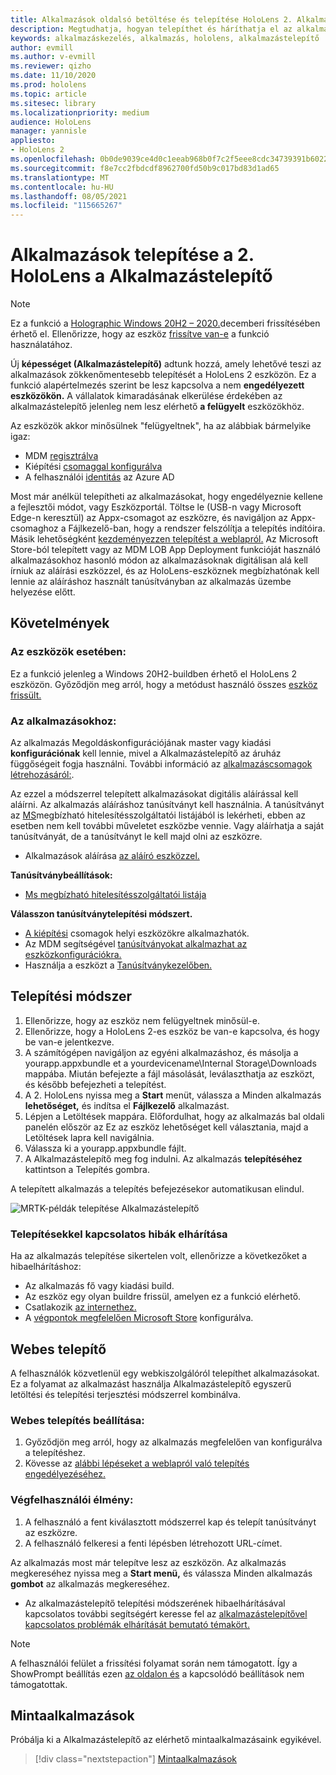 ```yaml
---
title: Alkalmazások oldalsó betöltése és telepítése HoloLens 2. Alkalmazástelepítő
description: Megtudhatja, hogyan telepíthet és háríthatja el az alkalmazások hibáit az alkalmazástelepítővel, illetve hogyan telepíthet alkalmazásokat a felhasználói felületen keresztül.
keywords: alkalmazáskezelés, alkalmazás, hololens, alkalmazástelepítő
author: evmill
ms.author: v-evmill
ms.reviewer: qizho
ms.date: 11/10/2020
ms.prod: hololens
ms.topic: article
ms.sitesec: library
ms.localizationpriority: medium
audience: HoloLens
manager: yannisle
appliesto:
- HoloLens 2
ms.openlocfilehash: 0b0de9039ce4d0c1eeab968b0f7c2f5eee8cdc34739391b6022b409325955350
ms.sourcegitcommit: f8e7cc2fbdcdf8962700fd50b9c017bd83d1ad65
ms.translationtype: MT
ms.contentlocale: hu-HU
ms.lasthandoff: 08/05/2021
ms.locfileid: "115665267"
---
```

# <a name="install-apps-on-hololens-2-via-app-installer"></a>Alkalmazások telepítése a 2. HoloLens a Alkalmazástelepítő

> [!NOTE]
> Ez a funkció a [Holographic Windows 20H2 – 2020.](hololens-release-notes.md)decemberi frissítésében érhető el. Ellenőrizze, hogy az eszköz [frissítve van-e](hololens-update-hololens.md) a funkció használatához.

Új **képességet (Alkalmazástelepítő)** adtunk hozzá, amely lehetővé teszi az alkalmazások zökkenőmentesebb telepítését a HoloLens 2 eszközön. Ez a funkció alapértelmezés szerint be lesz kapcsolva a nem **engedélyezett eszközökön.** A vállalatok kimaradásának elkerülése érdekében az alkalmazástelepítő jelenleg nem lesz elérhető **a felügyelt** eszközökhöz.  

Az eszközök akkor minősülnek  "felügyeltnek", ha az alábbiak bármelyike igaz:

- MDM [regisztrálva](hololens-enroll-mdm.md)
- Kiépítési [csomaggal konfigurálva](hololens-provisioning.md)
- A felhasználói [identitás](hololens-identity.md) az Azure AD

Most már anélkül telepítheti az alkalmazásokat, hogy engedélyeznie kellene a fejlesztői módot, vagy Eszközportál.  Töltse le (USB-n vagy Microsoft Edge-n keresztül) az Appx-csomagot az eszközre, és navigáljon az Appx-csomaghoz a Fájlkezelő-ban, hogy a rendszer felszólítja a telepítés indítóira.  Másik lehetőségként [kezdeményezzen telepítést a weblapról.](/windows/msix/app-installer/installing-windows10-apps-web) Az Microsoft Store-ból telepített vagy az MDM LOB App Deployment funkcióját használó alkalmazásokhoz hasonló módon az [](/windows/win32/appxpkg/how-to-sign-a-package-using-signtool) alkalmazásoknak [](/windows/win32/appxpkg/how-to-sign-a-package-using-signtool#security-considerations) digitálisan alá kell írniuk az aláírási eszközzel, és az HoloLens-eszköznek megbízhatónak kell lennie az aláíráshoz használt tanúsítványban az alkalmazás üzembe helyezése előtt.

## <a name="requirements"></a>Követelmények

### <a name="for-your-devices"></a>Az eszközök esetében:

Ez a funkció jelenleg a Windows 20H2-buildben érhető el HoloLens 2 eszközön. Győződjön meg arról, hogy a metódust használó összes [eszköz frissült.](hololens-update-hololens.md)

### <a name="for-your-apps"></a>Az alkalmazásokhoz:

Az alkalmazás Megoldáskonfigurációjának master  vagy kiadási **konfigurációnak** kell lennie, mivel a Alkalmazástelepítő az áruház függőségeit fogja használni. További információ az [alkalmazáscsomagok létrehozásáról:](/windows/msix/app-installer/create-appinstallerfile-vs).

Az ezzel a módszerrel telepített alkalmazásokat digitális aláírással kell aláírni. Az alkalmazás aláíráshoz tanúsítványt kell használnia. A tanúsítványt az [MS](https://ccadb-public.secure.force.com/microsoft/IncludedCACertificateReportForMSFT)megbízható hitelesítésszolgáltatói listájából is lekérheti, ebben az esetben nem kell további műveletet eszközbe vennie. Vagy aláírhatja a saját tanúsítványát, de a tanúsítványt le kell majd olni az eszközre.

- Alkalmazások aláírása [az aláíró eszközzel.](/windows/win32/appxpkg/how-to-sign-a-package-using-signtool)

**Tanúsítványbeállítások:**

- [Ms megbízható hitelesítésszolgáltatói listája](https://ccadb-public.secure.force.com/microsoft/IncludedCACertificateReportForMSFT)

**Válasszon tanúsítványtelepítési módszert.**

- [A kiépítési](hololens-provisioning.md) csomagok helyi eszközökre alkalmazhatók.
- Az MDM segítségével [tanúsítványokat alkalmazhat az eszközkonfigurációkra.](/mem/intune/protect/certificates-configure)
- Használja a eszközt a [Tanúsítványkezelőben.](certificate-manager.md)

## <a name="installation-method"></a>Telepítési módszer

1. Ellenőrizze, hogy az eszköz nem felügyeltnek minősül-e.
1. Ellenőrizze, hogy a HoloLens 2-es eszköz be van-e kapcsolva, és hogy be van-e jelentkezve.
1. A számítógépen navigáljon az egyéni alkalmazáshoz, és másolja a yourapp.appxbundle et a yourdevicename\Internal Storage\Downloads mappába.
    Miután befejezte a fájl másolását, leválaszthatja az eszközt, és később befejezheti a telepítést.
1. A 2. HoloLens nyissa meg a **Start** menüt, válassza a Minden alkalmazás **lehetőséget,** és indítsa el **Fájlkezelő** alkalmazást.
1. Lépjen a Letöltések mappára. Előfordulhat, hogy az alkalmazás bal oldali  panelén először az Ez az eszköz lehetőséget kell választania, majd a Letöltések lapra kell navigálnia.
1. Válassza ki a yourapp.appxbundle fájlt.
1. A Alkalmazástelepítő meg fog indulni. Az alkalmazás **telepítéséhez** kattintson a Telepítés gombra.

A telepített alkalmazás a telepítés befejezésekor automatikusan elindul.

![MRTK-példák telepítése Alkalmazástelepítő](images/hololens-app-installer-picture.jpg)

### <a name="troubleshooting-installs"></a>Telepítésekkel kapcsolatos hibák elhárítása

Ha az alkalmazás telepítése sikertelen volt, ellenőrizze a következőket a hibaelhárításhoz:

- Az alkalmazás fő vagy kiadási build.
- Az eszköz egy olyan buildre frissül, amelyen ez a funkció elérhető.
- Csatlakozik [az internethez.](hololens-network.md)
- A [végpontok megfelelően Microsoft Store](hololens-offline.md) konfigurálva.  

## <a name="web-installer"></a>Webes telepítő

A felhasználók közvetlenül egy webkiszolgálóról telepíthet alkalmazásokat. Ez a folyamat az alkalmazást használja Alkalmazástelepítő egyszerű letöltési és telepítési terjesztési módszerrel kombinálva.

### <a name="how-to-set-up-web-install"></a>Webes telepítés beállítása:

1. Győződjön meg arról, hogy az alkalmazás megfelelően van konfigurálva a telepítéshez.
1. Kövesse az [alábbi lépéseket a weblapról való telepítés engedélyezéséhez.](/windows/msix/app-installer/installing-windows10-apps-web#how-to-enable-this-on-a-webpage)

### <a name="end-user-experience"></a>Végfelhasználói élmény:

1. A felhasználó a fent kiválasztott módszerrel kap és telepít tanúsítványt az eszközre.
1. A felhasználó felkeresi a fenti lépésben létrehozott URL-címet.

Az alkalmazás most már telepítve lesz az eszközön. Az alkalmazás megkereséhez nyissa meg a **Start menü,** és válassza Minden alkalmazás **gombot** az alkalmazás megkereséhez.

- Az alkalmazástelepítő telepítési módszerének hibaelhárításával kapcsolatos további segítségért keresse fel az [alkalmazástelepítővel kapcsolatos problémák elhárítását bemutató témakört.](/windows/msix/app-installer/troubleshoot-appinstaller-issues)

> [!NOTE]
> A felhasználói felület a frissítési folyamat során nem támogatott. Így a ShowPrompt beállítás ezen [az oldalon és](/windows/msix/app-installer/update-settings) a kapcsolódó beállítások nem támogatottak.

## <a name="sample-apps"></a>Mintaalkalmazások

Próbálja ki a Alkalmazástelepítő az elérhető mintaalkalmazásaink egyikével. 
> [!div class="nextstepaction"]
> [Mintaalkalmazások](/windows/mixed-reality/develop/features-and-samples)
